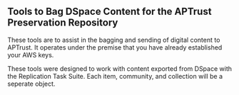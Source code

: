 ## Tools to Bag DSpace Content for the APTrust Preservation Repository

These tools are to assist in the bagging and sending of digital content to APTrust. It operates under the premise that you have already established your AWS keys.

These tools were designed to work with content exported from DSpace with the Replication Task Suite. Each item, community, and collection will be a seperate object.
